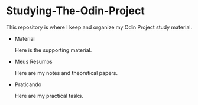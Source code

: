 # Studying-The-Odin-Project
This repository is where I keep and organize my Odin Project study material.

<ul>
  <li>Material</li>
  <p>Here is the supporting material.</p>
  <li>Meus Resumos</li>
  <p>Here are my notes and theoretical papers.</p>
  <li>Praticando</li>
  <p>Here are my practical tasks.</p>
</ul>
